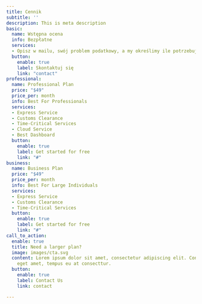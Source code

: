 ```yaml
---
title: Cennik
subtitle: ''
description: This is meta description
basic:
  name: Wstępna ocena
  info: Bezpłatne
  services:
  - Opisz w mailu, swój problem podatkowy, a my określimy ile potrzebujemy czasu na jego rozwiązanie. Po akceptacji oferty przystąpimy do działania.
  button:
    enable: true
    label: Skontaktuj się
    link: "contact"
professional:
  name: Professional Plan
  price: "$49"
  price_per: month
  info: Best For Professionals
  services:
  - Express Service
  - Customs Clearance
  - Time-Critical Services
  - Cloud Service
  - Best Dashboard
  button:
    enable: true
    label: Get started for free
    link: "#"
business:
  name: Business Plan
  price: "$49"
  price_per: month
  info: Best For Large Individuals
  services:
  - Express Service
  - Customs Clearance
  - Time-Critical Services
  button:
    enable: true
    label: Get started for free
    link: "#"
call_to_action:
  enable: true
  title: Need a larger plan?
  image: images/cta.svg
  content: Lorem ipsum dolor sit amet, consectetur adipiscing elit. Consequat tristique
    eget amet, tempus eu at consecttur.
  button:
    enable: true
    label: Contact Us
    link: contact

---
```

